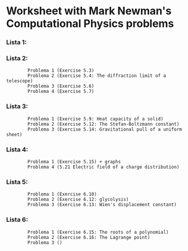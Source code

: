 # Worksheet with Mark Newman's Computational Physics problems
  ### Lista 1:
  ### Lista 2:
            Problema 1 (Exercise 5.3)
            Problema 2 (Exercise 5.4: The diffraction limit of a telescope)
            Problema 3 (Exercise 5.6)
            Problema 4 (Exercise 5.7)
            
  ### Lista 3: 
            Problema 1 (Exercise 5.9: Heat capacity of a solid)
            Problema 2 (Exercise 5.12: The Stefan-Boltzmann constant)
            Problema 3 (Exercise 5.14: Gravitational pull of a uniform sheet)
  ### Lista 4:
            Problema 1 (Exercise 5.15) + graphs
            Problema 4 (5.21 Electric field of a charge distribution)
  ### Lista 5: 
            Problema 1 (Exercise 6.10)
            Problema 2 (Exercise 6.12: glycolysis)
            Problema 3 (Exercise 6.13: Wien's displacement constant)
  ### Lista 6:
            Problema 1 (Exercise 6.15: The roots of a polynomial)
            Problema 2 (Exercise 6.16: The Lagrange point)
            Problema 3 ()
            
